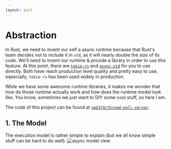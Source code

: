 ```yaml
---
layout: post
---
```


# Abstraction

In Rust, we need to invent our self a async runtime because that Rust's team decides not to include
it in `std`, as it will nearly double the size of its code. We'll need to invent our runtime & provide
a library in order to use this feature. At this point, there are [`tokio-rs`](https://tokio.rs/) and
[`async-std`](https://async.rs/) for you to use directly. Both have reach production level quality and
pretty easy to use, especially, `tokio-rs` has been used widely in production.

While we have some awesome runtime libraries, it makes me wonder that how do those runtime actually work
and how does the runtime model look like. You know, sometimes we just want to DIY some cool stuff, so here
I am.

The code of this project can be found at [`smb374/thread-poll-server`](https://github.com/smb374/thread-poll-server).

## 1. The Model

The execution model is rather simple to explain (but we all know simple stuff can be hard to do well):
![async model view](https://imgur.com/04f1nBO.png)
